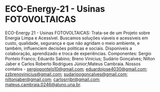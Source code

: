 # ECO-Energy-21 - Usinas FOTOVOLTAICAS
ECO-Energy 21 - Usinas FOTOVOLTAICAS: Trata-se de um Projeto sobre Energia Limpa e Acessível. 
Buscamos soluções viaveis e acessiveis em custo, qualidade, segurança e que não agridam o meio ambiente, e também, influenciem decisões politicas e sociais.
Disponiveis a colaboração, aprendizado e troca de experiências.
Componentes: Sergio Pontelo Franco; Eduardo Sabino; Breno Vinicius; Sudário Gonçalves; Nilton Jaber e Carlos Roberto Rodrigues Júnior;Mateus Cambraia.
Nossos contatos - sergiopontelo10@gmail.com; eduardojose4030@gmail.com; zzbrenovinicius@gmail.com; sudarioogoncalves@gmail.com; niltonjaber@gmail.com; carlosrrjbr@gmail.com; mateus.cambraia.0246@aluno.una.br.
